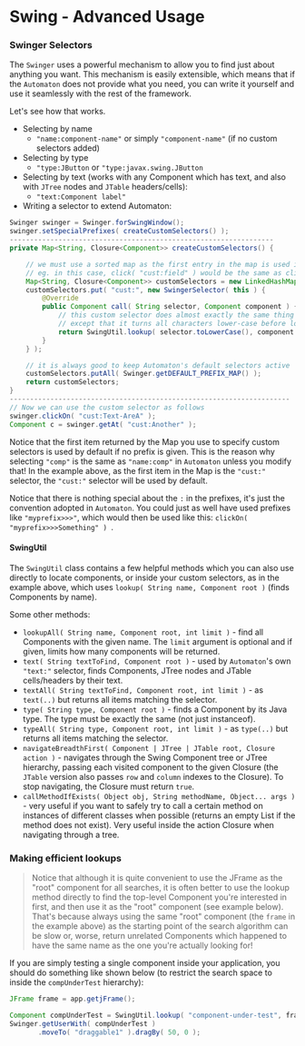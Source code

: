 # Swing - Advanced Usage


### Swinger Selectors

The `Swinger` uses a powerful mechanism to allow you to find just about anything you want.
This mechanism is easily extensible, which means that if the `Automaton` does not provide what you need, you can write it yourself and use it seamlessly with the rest of the framework.

Let's see how that works.

* Selecting by name
  * `"name:component-name"` or simply `"component-name"` (if no custom selectors added)
* Selecting by type
  * `"type:JButton` or `"type:javax.swing.JButton`
* Selecting by text (works with any Component which has text, and also with `JTree` nodes and `JTable` headers/cells):
  * `"text:Component label"`
* Writing a selector to extend Automaton:
```java
Swinger swinger = Swinger.forSwingWindow();
swinger.setSpecialPrefixes( createCustomSelectors() );
-----------------------------------------------------------------
private Map<String, Closure<Component>> createCustomSelectors() {

    // we must use a sorted map as the first entry in the map is used if no prefix is given
    // eg. in this case, click( "cust:field" ) would be the same as click( "field" )
    Map<String, Closure<Component>> customSelectors = new LinkedHashMap<String, Closure<Component>>();
    customSelectors.put( "cust:", new SwingerSelector( this ) {
        @Override
        public Component call( String selector, Component component ) {
            // this custom selector does almost exactly the same thing as Automaton's default selector
            // except that it turns all characters lower-case before looking up by name
            return SwingUtil.lookup( selector.toLowerCase(), component );
        }
    } );

    // it is always good to keep Automaton's default selectors active
    customSelectors.putAll( Swinger.getDEFAULT_PREFIX_MAP() );
    return customSelectors;
}
---------------------------------------------------------------------
// Now we can use the custom selector as follows
swinger.clickOn( "cust:Text-AreA" );
Component c = swinger.getAt( "cust:Another" );
```
Notice that the first item returned by the Map you use to specify custom selectors is used by default if no prefix is given. This is the reason why selecting `"comp"` is the same as `"name:comp"` in `Automaton` unless you modify that! In the example above, as the first item in the Map is the `"cust:"` selector, the `"cust:"` selector will be used by default.

Notice that there is nothing special about the `:` in the prefixes, it's just the convention adopted in `Automaton`. You could just as well have used prefixes like `"myprefix>>>"`, which would then be used like this: `clickOn( "myprefix>>>Something" ) `.

#### SwingUtil

The `SwingUtil` class contains a few helpful methods which you can also use directly to locate components, or inside your custom selectors, as in the example above, which uses `lookup( String name, Component root )` (finds Components by name).

Some other methods:

* `lookupAll( String name, Component root, int limit )` - find all Components with the given name. The `limit` argument is optional and if given, limits how many components will be returned.
* `text( String textToFind, Component root )` - used by `Automaton`'s own `"text:"` selector, finds Components, JTree nodes and JTable cells/headers by their text.
* `textAll( String textToFind, Component root, int limit )` - as `text(..)` but returns all items matching the selector.
* `type( String type, Component root )` - finds a Component by its Java type. The type must be exactly the same (not just instanceof).
* `typeAll( String type, Component root, int limit )` - as `type(..)` but returns all items matching the selector.
* `navigateBreadthFirst( Component | JTree | JTable root, Closure action )` - navigates through the Swing Component tree or JTree hierarchy, passing each visited component to the given Closure (the `JTable` version also passes `row` and `column` indexes to the Closure). To stop navigating, the Closure must return `true`.
* `callMethodIfExists( Object obj, String methodName, Object... args )` - very useful if you want to safely try to call a certain method on instances of different classes when possible (returns an empty List if the method does not exist). Very useful inside the action Closure when navigating through a tree.


### Making efficient lookups

> Notice that although it is quite convenient to use the JFrame as the "root" component for all searches,
> it is often better to use the lookup method directly to find the top-level Component you're interested in first,
> and then use it as the "root" component (see example below).
> That's because always using the same "root" component (the `frame` in the example above) as the starting point of
> the search algorithm can be slow or, worse, return unrelated Components which happened to have the same name as the
> one you're actually looking for!

If you are simply testing a single component inside your application, you should do something like shown below
(to restrict the search space to inside the `compUnderTest` hierarchy):

```java
JFrame frame = app.getjFrame();

Component compUnderTest = SwingUtil.lookup( "component-under-test", frame );
Swinger.getUserWith( compUnderTest )
       .moveTo( "draggable1" ).dragBy( 50, 0 );
```
